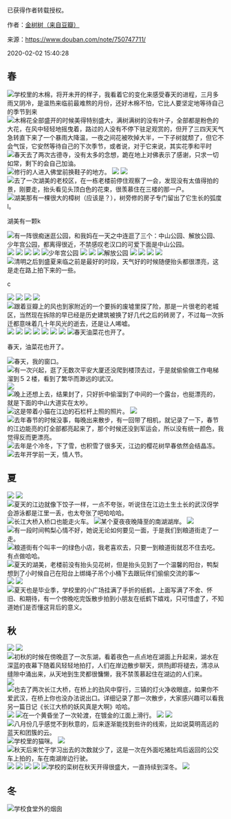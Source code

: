 

已获得作者转载授权。


作者：[金树树（来自豆瓣）](https://www.douban.com/people/147024697/)


来源：https://www.douban.com/note/750747711/

2020-02-02 15:40:28

## 春

![学校里的木棉，将开未开的样子，我看着它的变化来感受春天的进程，三月多雨又阴冷，是温热来临前最难熬的月份，还好木棉不怕，它比人要坚定地等待自己的季节到来](./pic/02-02-金树树-浅面武汉1.jpg)
![木棉花全部盛开的时候美得特别盛大，满树满树的没有叶子，全部都是粉色的大花，在风中轻轻地摇曳着，路过的人没有不停下驻足观赏的，但开了三四天天气急转直下来了一个暴雨大降温，一夜之间花被吹掉大半，一下子树就颓了，但它不会气馁，它安然等待自己的下次季节，或者说，对于它来说，其实花季和平时](./pic/02-02-金树树-浅面武汉2.jpg)
![春天去了两次古德寺，没有太多的念想，跪在地上对佛表示了感谢，只求一切如常，剩下的会自己加油。](./pic/02-02-金树树-浅面武汉3.jpg)
![修行的人进入佛堂前换鞋子的地方。](./pic/02-02-金树树-浅面武汉4.jpg)
![](./pic/02-02-金树树-浅面武汉5.jpg)
![](./pic/02-02-金树树-浅面武汉6.jpg)
![去了一次湖美的老校区，在一栋老楼前停住观察了一会，发现没有太值得拍的景，刚要走，抬头看见头顶白色的花束，很羡慕住在三楼的那一户。](./pic/02-02-金树树-浅面武汉7.jpg)
![湖美那有一棵很大的樟树（应该是？），树旁修的房子专门留出了它生长的弧度l。](./pic/02-02-金树树-浅面武汉8.jpg)

湖美有一颗k

![有一阵很痴迷逛公园，和我妈在一天之中连逛了三个：中山公园、解放公园、少年宫公园，都离得很近，不禁感叹老汉口的可爱下面是中山公园。](./pic/02-02-金树树-浅面武汉9.jpg)
![](./pic/02-02-金树树-浅面武汉10.jpg)
![](./pic/02-02-金树树-浅面武汉11.jpg)
![](./pic/02-02-金树树-浅面武汉12.jpg)
![](./pic/02-02-金树树-浅面武汉13.jpg)
![少年宫公园](./pic/02-02-金树树-浅面武汉14.jpg)
![](./pic/02-02-金树树-浅面武汉15.jpg)
![](./pic/02-02-金树树-浅面武汉16.jpg)
![解放公园](./pic/02-02-金树树-浅面武汉17.jpg)
![](./pic/02-02-金树树-浅面武汉18.jpg)
![](./pic/02-02-金树树-浅面武汉19.jpg)
![](./pic/02-02-金树树-浅面武汉20.jpg)
![](./pic/02-02-金树树-浅面武汉21.jpg)
![清明之后到盛夏来临之前是最好的时段，天气好的时候随便抬头都很漂亮，这是走在路上拍下来的一些。](./pic/02-02-金树树-浅面武汉22.jpg)

c

![](./pic/02-02-金树树-浅面武汉23.jpg)
![](./pic/02-02-金树树-浅面武汉24.jpg)
![](./pic/02-02-金树树-浅面武汉25.jpg)
![](./pic/02-02-金树树-浅面武汉26.jpg)
![跟着豆瓣上的风也到家附近的一个要拆的废墟里探了险，那是一片很老的老城区，当然现在拆除的早已经是历史建筑被换了好几代之后的砖房了，不过每一次拆迁都意味着几十年风光的逝去，还是让人唏嘘。](./pic/02-02-金树树-浅面武汉27.jpg)
![](./pic/02-02-金树树-浅面武汉28.jpg)
![](./pic/02-02-金树树-浅面武汉29.jpg)
![](./pic/02-02-金树树-浅面武汉30.jpg)
![](./pic/02-02-金树树-浅面武汉31.jpg)
![](./pic/02-02-金树树-浅面武汉32.jpg)
![](./pic/02-02-金树树-浅面武汉33.jpg)
![](./pic/02-02-金树树-浅面武汉34.jpg)
![春天油菜花也开了。](./pic/02-02-金树树-浅面武汉35.jpg)

春天，油菜花也开了。

![春天，我的窗口。](./pic/02-02-金树树-浅面武汉36.jpg)
![有一次兴起，逛了无数次平安大厦还没爬到楼顶去过，于是就偷偷做工作电梯溜到５２楼，看到了繁华而渺远的l武汉。](./pic/02-02-金树树-浅面武汉37.jpg)
![](./pic/02-02-金树树-浅面武汉38.jpg)
![晚上还想上去，结果封了，只好折中偷溜到了中间的一个露台，也挺漂亮的，就是下面的中山大道实在太吵。](./pic/02-02-金树树-浅面武汉39.jpg)
![这是带着小猫在江边的石栏杆上照的照片。](./pic/02-02-金树树-浅面武汉40.jpg)
![](./pic/02-02-金树树-浅面武汉41.jpg)
![去年春节的时候没事，每晚出来散步，有一回带了相机，就记录了一下，春节的江边能亮的灯全部都亮起来了，那个时候还没到军运会，所以没有统一颜色，我觉得反而更漂亮。](./pic/02-02-金树树-浅面武汉42.jpg)
![去年是个冷冬，下了雪，也积雪了很多天，江边的樱花树早春依然会结晶冻。](./pic/02-02-金树树-浅面武汉43.jpg)
![去年开学前一天，情人节。](./pic/02-02-金树树-浅面武汉44.jpg)

## 夏

![](./pic/02-02-金树树-浅面武汉45.jpg)
![](./pic/02-02-金树树-浅面武汉46.jpg)
![夏天的江边就像下饺子一样，一点不夸张，听说住在江边土生土长的武汉伢学会游泳都是江里一丢，也太夸张了吧哈哈哈。](./pic/02-02-金树树-浅面武汉47.jpg)
![长江大桥入桥口也能走火车。](./pic/02-02-金树树-浅面武汉48.jpg)
![某个夏夜夜晚降至的南湖湖岸。](./pic/02-02-金树树-浅面武汉49.jpg)
![](./pic/02-02-金树树-浅面武汉50.jpg)
![有一段时间鸭梨心情不好，她说无论如何要见一面，于是我们到粮道街走了一走。](./pic/02-02-金树树-浅面武汉51.jpg)
![粮道街有个叫丰一的绿色小店，我老喜欢去，只要一到粮道街就忍不住去吃。有点做哈哈。](./pic/02-02-金树树-浅面武汉52.jpg)
![夏天的湖美，老楼前没有抬头见花树，但是抬头见到了一个温馨的阳台，鸭梨想到了小时候自己在阳台上绑绳子吊个小桶下去跟玩伴们偷偷交流的事～](./pic/02-02-金树树-浅面武汉53.jpg)
![](./pic/02-02-金树树-浅面武汉54.jpg)
![](./pic/02-02-金树树-浅面武汉55.jpg)
![夏天也是毕业季，学校里的小广场挂满了手折的纸鹤，上面写满了不舍、怀旧、和期待，有一个傍晚吃完饭散步拍到小朋友在纸鹤下嬉戏，只可惜虚了，不知道她们是否懂这背后的意义。](./pic/02-02-金树树-浅面武汉56.jpg)

## 秋

![](./pic/02-02-金树树-浅面武汉57.jpg)
![](./pic/02-02-金树树-浅面武汉58.jpg)
![初秋的时候在傍晚逛了一次东湖，看着夜色一点点地在湖面上升起来，湖水在深蓝的夜幕下随着风轻轻地拍打，人们在岸边散步聊天，烘热j即将褪去，清凉从缝隙中涌出来，从天地到生灵都很慵懒，我不禁羡慕起住在湖边的人们来。](./pic/02-02-金树树-浅面武汉59.jpg)
![](./pic/02-02-金树树-浅面武汉60.jpg)
![也去了两次长江大桥，在桥上的劲风中穿行，三镇的灯火净收眼底，如果你不爱武汉，在桥上你也没办法说出口。详细记录了那一次散步，大家感兴趣可以看我另一篇日记《长江大桥的妖风真是大啊》哈哈。](./pic/02-02-金树树-浅面武汉61.jpg)
![](./pic/02-02-金树树-浅面武汉62.jpg)
![在一个黄昏坐了一次轮渡，在镀金的江面上滑行。](./pic/02-02-金树树-浅面武汉63.jpg)
![](./pic/02-02-金树树-浅面武汉64.jpg)
![](./pic/02-02-金树树-浅面武汉65.jpg)
![八月份几乎感觉不到秋意的，后来逐渐能找到些许的线索，比如说莫明高远的蓝天和团簇的云。](./pic/02-02-金树树-浅面武汉66.jpg)
![学校里的猫咪。](./pic/02-02-金树树-浅面武汉67.jpg)
![](./pic/02-02-金树树-浅面武汉68.jpg)
![秋天后来忙于学习出去的次数就少了，这是一次在外面吃猪肚鸡后返回的公交车上拍的，车在南湖岸边行驶。](./pic/02-02-金树树-浅面武汉69.jpg)
![](./pic/02-02-金树树-浅面武汉70.jpg)
![](./pic/02-02-金树树-浅面武汉71.jpg)
![](./pic/02-02-金树树-浅面武汉72.jpg)
![](./pic/02-02-金树树-浅面武汉73.jpg)
![学校的栾树在秋天开得很盛大，一直持续到深冬。](./pic/02-02-金树树-浅面武汉74.jpg)
![](./pic/02-02-金树树-浅面武汉75.jpg)

## 冬

![学校食堂外的烟囱](./pic/02-02-金树树-浅面武汉76.jpg)

　  

　  

　  

　  

